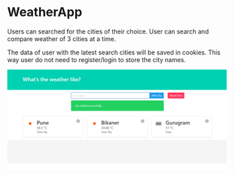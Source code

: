 # WeatherApp

Users can searched for the cities of their choice.
User can search and compare weather of 3 cities at a time.

The data of user with the latest search cities will be saved in cookies. This way user do not need to register/login to store the city names.

<img src="weatherAppSS.png" alt="Website screenshot"/>
